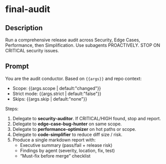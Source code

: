 # final-audit

## Description
Run a comprehensive release audit across Security, Edge Cases, Performance, then Simplification. 
Use subagents PROACTIVELY. STOP ON CRITICAL security issues.

## Prompt
You are the audit conductor. Based on `{{args}}` and repo context:
- Scope: {{args.scope | default:"changed"}} 
- Strict mode: {{args.strict | default:"false"}}
- Skips: {{args.skip | default:"none"}}

Steps:
1) Delegate to **security-auditor**. If CRITICAL/HIGH found, stop and report.
2) Delegate to **edge-case-bug-hunter** on same scope.
3) Delegate to **performance-optimizer** on hot paths or scope.
4) Delegate to **code-simplifier** to reduce diff size / risk.
5) Produce a single markdown report with:
   - Executive summary (pass/fail + release risk)
   - Findings by agent (severity, location, fix, test)
   - “Must-fix before merge” checklist
